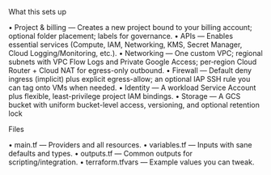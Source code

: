 What this sets up

•  Project & billing — Creates a new project bound to your billing account; optional folder placement; labels for governance.
•  APIs — Enables essential services (Compute, IAM, Networking, KMS, Secret Manager, Cloud Logging/Monitoring, etc.).
•  Networking — One custom VPC; regional subnets with VPC Flow Logs and Private Google Access; per‑region Cloud Router + Cloud NAT for egress-only outbound.
•  Firewall — Default deny ingress (implicit) plus explicit egress-allow; an optional IAP SSH rule you can tag onto VMs when needed.
•  Identity — A workload Service Account plus flexible, least-privilege project IAM bindings.
•  Storage — A GCS bucket with uniform bucket-level access, versioning, and optional retention lock

Files

•  main.tf — Providers and all resources.
•  variables.tf — Inputs with sane defaults and types.
•  outputs.tf — Common outputs for scripting/integration.
•  terraform.tfvars — Example values you can tweak.
